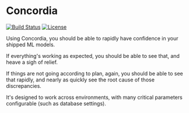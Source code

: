 # Concordia
[![Build Status](https://travis-ci.org/ClimbsRocks/Concordia.svg?branch=master)](https://travis-ci.org/ClimbsRocks/Concordia)
[![License](https://img.shields.io/github/license/mashape/apistatus.svg)]((https://img.shields.io/github/license/mashape/apistatus.svg))


Using Concordia, you should be able to rapidly have confidence in your shipped ML models.

If everything's working as expected, you should be able to see that, and heave a sigh of relief.

If things are not going according to plan, again, you should be able to see that rapidly, and nearly as quickly see the root cause of those discrepancies.

It's designed to work across environments, with many critical parameters configurable (such as database settings).

